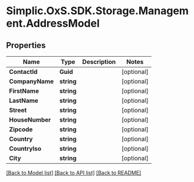 # Simplic.OxS.SDK.Storage.Management.AddressModel

## Properties

Name | Type | Description | Notes
------------ | ------------- | ------------- | -------------
**ContactId** | **Guid** |  | [optional] 
**CompanyName** | **string** |  | [optional] 
**FirstName** | **string** |  | [optional] 
**LastName** | **string** |  | [optional] 
**Street** | **string** |  | [optional] 
**HouseNumber** | **string** |  | [optional] 
**Zipcode** | **string** |  | [optional] 
**Country** | **string** |  | [optional] 
**CountryIso** | **string** |  | [optional] 
**City** | **string** |  | [optional] 

[[Back to Model list]](../README.md#documentation-for-models) [[Back to API list]](../README.md#documentation-for-api-endpoints) [[Back to README]](../README.md)

